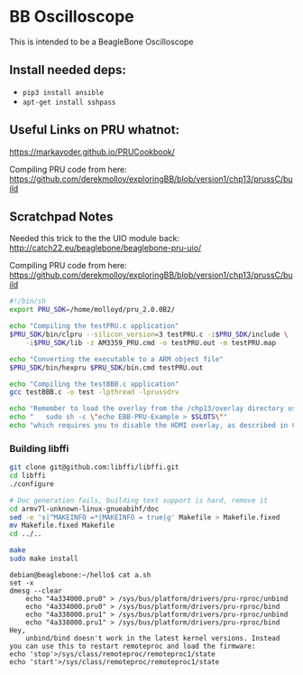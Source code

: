 # BB Oscilloscope

This is intended to be a BeagleBone Oscilloscope

## Install needed deps:
- `pip3 install ansible`
- `apt-get install sshpass`

## Useful Links on PRU whatnot:

https://markayoder.github.io/PRUCookbook/

Compiling PRU code from here:
https://github.com/derekmolloy/exploringBB/blob/version1/chp13/prussC/build

## Scratchpad Notes

Needed this trick to the the UIO module back:
http://catch22.eu/beaglebone/beaglebone-pru-uio/


Compiling PRU code from here:
https://github.com/derekmolloy/exploringBB/blob/version1/chp13/prussC/build

```sh
#!/bin/sh
export PRU_SDK=/home/molloyd/pru_2.0.0B2/

echo "Compiling the testPRU.c application"
$PRU_SDK/bin/clpru --silicon_version=3 testPRU.c -i$PRU_SDK/include \
    -i$PRU_SDK/lib -z AM3359_PRU.cmd -o testPRU.out -m testPRU.map

echo "Converting the executable to a ARM object file"
$PRU_SDK/bin/hexpru $PRU_SDK/bin.cmd testPRU.out

echo "Compiling the testBBB.c application"
gcc testBBB.c -o test -lpthread -lprussdrv

echo "Remember to load the overlay from the /chp13/overlay directory using"
echo "   sudo sh -c \"echo EBB-PRU-Example > $SLOTS\""
echo "which requires you to disable the HDMI overlay, as described in Chapter 6"
```

### Building libffi


```bash
git clone git@github.com:libffi/libffi.git
cd libffi
./configure

# Doc generation fails, building text support is hard, remove it
cd armv7l-unknown-linux-gnueabihf/doc
sed -e 's|^MAKEINFO =*|MAKEINFO = true|g' Makefile > Makefile.fixed
mv Makefile.fixed Makefile
cd ../..

make
sudo make install
```

```
debian@beaglebone:~/hello$ cat a.sh 
set -x
dmesg --clear
	echo "4a334000.pru0" > /sys/bus/platform/drivers/pru-rproc/unbind
	echo "4a334000.pru0" > /sys/bus/platform/drivers/pru-rproc/bind
	echo "4a338000.pru1" > /sys/bus/platform/drivers/pru-rproc/unbind
	echo "4a338000.pru1" > /sys/bus/platform/drivers/pru-rproc/bind
Hey,
    unbind/bind doesn't work in the latest kernel versions. Instead you can use this to restart remoteproc and load the firmware:
echo 'stop'>/sys/class/remoteproc/remoteproc1/state
echo 'start'>/sys/class/remoteproc/remoteproc1/state
```